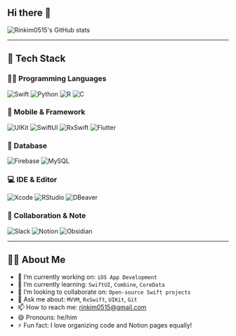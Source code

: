 ## Hi there 👋

![Rinkim0515's GitHub stats](https://github-readme-stats.vercel.app/api?username=Rinkim0515&show_icons=true&theme=radical)

---

## 🚀 Tech Stack

### 🧑‍💻 Programming Languages  
![Swift](https://img.shields.io/badge/Swift-F05138.svg?&style=for-the-badge&logo=swift&logoColor=white)
![Python](https://img.shields.io/badge/Python-3776AB.svg?&style=for-the-badge&logo=python&logoColor=white)
![R](https://img.shields.io/badge/R-276DC3.svg?&style=for-the-badge&logo=r&logoColor=white)
![C](https://img.shields.io/badge/C-A8B9CC.svg?&style=for-the-badge&logo=c&logoColor=white)

### 📱 Mobile & Framework  
![UIKit](https://img.shields.io/badge/UIKit-2396F3.svg?&style=for-the-badge&logo=uikit&logoColor=white)
![SwiftUI](https://img.shields.io/badge/SwiftUI-51C9FF.svg?&style=for-the-badge&logo=swift&logoColor=white)
![RxSwift](https://img.shields.io/badge/RxSwift-D60591.svg?&style=for-the-badge&logo=reactivex&logoColor=white)
![Flutter](https://img.shields.io/badge/Flutter-02569B.svg?&style=for-the-badge&logo=flutter&logoColor=white)

### 💾 Database
![Firebase](https://img.shields.io/badge/Firebase-FFCA28.svg?&style=for-the-badge&logo=firebase&logoColor=black)
![MySQL](https://img.shields.io/badge/MySQL-4479A1.svg?&style=for-the-badge&logo=mysql&logoColor=white)

### 💻 IDE & Editor  
![Xcode](https://img.shields.io/badge/Xcode-147EFB.svg?&style=for-the-badge&logo=xcode&logoColor=white)
![RStudio](https://img.shields.io/badge/RStudio-75AADB.svg?&style=for-the-badge&logo=rstudioide&logoColor=white)
![DBeaver](https://img.shields.io/badge/DBeaver-372923.svg?&style=for-the-badge&logo=dbeaver&logoColor=white)

### 💬 Collaboration & Note  
![Slack](https://img.shields.io/badge/Slack-4A154B.svg?&style=for-the-badge&logo=slack&logoColor=white)
![Notion](https://img.shields.io/badge/Notion-000000.svg?&style=for-the-badge&logo=notion&logoColor=white)
![Obsidian](https://img.shields.io/badge/Obsidian-4B4B96.svg?&style=for-the-badge&logo=obsidian&logoColor=white)

---

## 🙋‍♂️ About Me

- 🔭 I’m currently working on: `iOS App Development`
- 🌱 I’m currently learning: `SwiftUI`, `Combine`, `CoreData`
- 👯 I’m looking to collaborate on: `Open-source Swift projects`
- 💬 Ask me about: `MVVM`, `RxSwift`, `UIKit`, `Git`
- 📫 How to reach me: rinkim0515@gmail.com
- 😄 Pronouns: he/him
- ⚡ Fun fact: I love organizing code and Notion pages equally!
